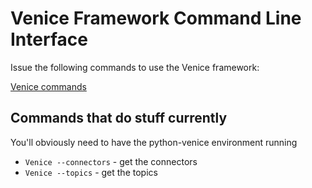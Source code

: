 # Venice Framework Command Line Interface

Issue the following commands to use the Venice framework:

[Venice commands](https://docs.google.com/document/d/10vEsdJrRfqqxGMs3vKzOGFpyLz5yKkCekfVSczQSr68/edit)

## Commands that do stuff currently

You'll obviously need to have the python-venice environment running

- `Venice --connectors` - get the connectors
- `Venice --topics` - get the topics
